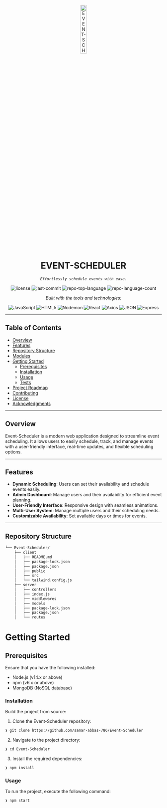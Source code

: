 <p align="center">
  <img src="https://img.icons8.com/?size=512&id=55494&format=png" width="20%" alt="EVENT-SCHEDULER-logo">
</p>
<p align="center">
    <h1 align="center">EVENT-SCHEDULER</h1>
</p>
<p align="center">
    <em><code>Effortlessly schedule events with ease.</code></em>
</p>
<p align="center">
	<img src="https://img.shields.io/github/license/samar-abbas-786/Event-Scheduler?style=flat&logo=opensourceinitiative&logoColor=white&color=0080ff" alt="license">
	<img src="https://img.shields.io/github/last-commit/samar-abbas-786/Event-Scheduler?style=flat&logo=git&logoColor=white&color=0080ff" alt="last-commit">
	<img src="https://img.shields.io/github/languages/top/samar-abbas-786/Event-Scheduler?style=flat&color=0080ff" alt="repo-top-language">
	<img src="https://img.shields.io/github/languages/count/samar-abbas-786/Event-Scheduler?style=flat&color=0080ff" alt="repo-language-count">
</p>
<p align="center">
		<em>Built with the tools and technologies:</em>
</p>
<p align="center">
	<img src="https://img.shields.io/badge/JavaScript-F7DF1E.svg?style=flat&logo=JavaScript&logoColor=black" alt="JavaScript">
	<img src="https://img.shields.io/badge/HTML5-E34F26.svg?style=flat&logo=HTML5&logoColor=white" alt="HTML5">
	<img src="https://img.shields.io/badge/Nodemon-76D04B.svg?style=flat&logo=Nodemon&logoColor=white" alt="Nodemon">
	<img src="https://img.shields.io/badge/React-61DAFB.svg?style=flat&logo=React&logoColor=black" alt="React">
	<img src="https://img.shields.io/badge/Axios-5A29E4.svg?style=flat&logo=Axios&logoColor=white" alt="Axios">
	<img src="https://img.shields.io/badge/JSON-000000.svg?style=flat&logo=JSON&logoColor=white" alt="JSON">
	<img src="https://img.shields.io/badge/Express-000000.svg?style=flat&logo=Express&logoColor=white" alt="Express">
</p>

---

##  Table of Contents

- [Overview](#overview)
- [Features](#features)
- [Repository Structure](#repository-structure)
- [Modules](#modules)
- [Getting Started](#getting-started)
    - [Prerequisites](#prerequisites)
    - [Installation](#installation)
    - [Usage](#usage)
    - [Tests](#tests)
- [Project Roadmap](#project-roadmap)
- [Contributing](#contributing)
- [License](#license)
- [Acknowledgments](#acknowledgments)

---

##  Overview

Event-Scheduler is a modern web application designed to streamline event scheduling. It allows users to easily schedule, track, and manage events with a user-friendly interface, real-time updates, and flexible scheduling options.

---

##  Features

- **Dynamic Scheduling**: Users can set their availability and schedule events easily.
- **Admin Dashboard**: Manage users and their availability for efficient event planning.
- **User-Friendly Interface**: Responsive design with seamless animations.
- **Multi-User System**: Manage multiple users and their scheduling needs.
- **Customizable Availability**: Set available days or times for events.
  
---

##  Repository Structure

```sh
└── Event-Scheduler/
    ├── client
    │   ├── README.md
    │   ├── package-lock.json
    │   ├── package.json
    │   ├── public
    │   ├── src
    │   └── tailwind.config.js
    ├── server
    │   ├── controllers
    │   ├── index.js
    │   ├── middlewares
    │   ├── models
    │   ├── package-lock.json
    │   ├── package.json
    │   └── routes
  ```
# Getting Started

## Prerequisites
Ensure that you have the following installed:

- Node.js (v14.x or above)
- npm (v6.x or above)
- MongoDB (NoSQL database)

###  Installation

Build the project from source:

1. Clone the Event-Scheduler repository:
```sh
❯ git clone https://github.com/samar-abbas-786/Event-Scheduler
```

2. Navigate to the project directory:
```sh
❯ cd Event-Scheduler
```

3. Install the required dependencies:
```sh
❯ npm install
```

###  Usage

To run the project, execute the following command:

```sh
❯ npm start
```

